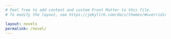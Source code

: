 ```yaml
---
# Feel free to add content and custom Front Matter to this file.
# To modify the layout, see https://jekyllrb.com/docs/themes/#overriding-theme-defaults

layout: novels
permalink: /novel/
---
```

